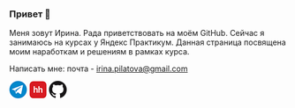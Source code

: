 ### Привет 👋

Меня зовут Ирина. Рада приветствовать на моём GitHub. Сейчас я занимаюсь на курсах у Яндекс Практикум. Данная страница посвящена моим наработкам и решениям в рамках курса.

Написать мне:
почта - irina.pilatova@gmail.com

[![Telegram](icons/telegram.png)](https://t.me/irinapilatova)
[![HeadHunter](icons/hh.png)](https://kaluzhskaya-opytnaya40.hh.ru/resume/9014d9ddff0c7ec2cb0039ed1f7a654d525952)
[![GitHub](icons/github.png)](https://github.com/IPilatova)
